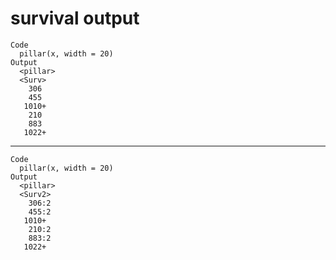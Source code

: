 # survival output

    Code
      pillar(x, width = 20)
    Output
      <pillar>
      <Surv>
        306 
        455 
       1010+
        210 
        883 
       1022+

---

    Code
      pillar(x, width = 20)
    Output
      <pillar>
      <Surv2>
        306:2
        455:2
       1010+ 
        210:2
        883:2
       1022+ 

